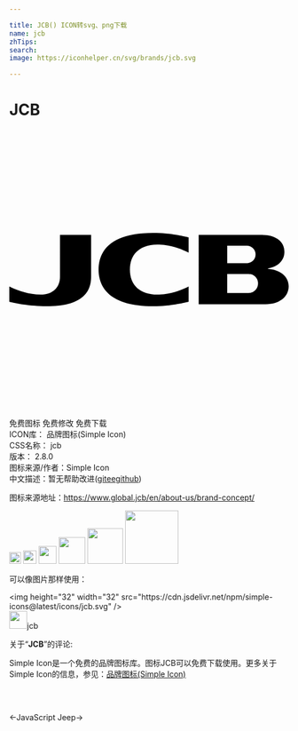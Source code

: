 ```yaml
---

title: JCB() ICON转svg、png下载
name: jcb
zhTips: 
search: 
image: https://iconhelper.cn/svg/brands/jcb.svg

---
```


# JCB  <small style="font-size: 60%;font-weight: 100"></small>

<div id="svg" class="svg-wrap">
<svg role="img" xmlns="http://www.w3.org/2000/svg" viewBox="0 0 24 24"><title>JCB icon</title><path d="M13.05 9.8643c.9723.0736 1.7257.3671 2.3545.6843v-1.31s-1.2577-.3162-2.4408-.368c-4.1256-.1849-5.295 1.4344-5.295 3.1292 0 1.6947 1.1694 3.3145 5.295 3.1296 1.1831-.0536 2.4408-.3694 2.4408-.3694v-1.3086c-.6193.3081-1.3826.6107-2.3545.683-1.6793.1272-2.6898-.6907-2.6898-2.1342 0-1.4448 1.0105-2.2613 2.6898-2.1354m7.685 4.1223c-.0513.0105-.1581.02-.215.02h-1.8005V12.376H20.52c.0568 0 .1636.01.2149.02a.8056.8056 0 01.6325.7951c0 .4162-.2872.721-.6325.796zm-2.0155-4.0374h1.6325c.059 0 .1454.0077.1772.0137.3376.0572.6256.3307.6256.7392 0 .409-.288.6815-.626.7392a1.571 1.571 0 01-.1773.0137h-1.6311V9.9506zm3.4994 1.9856v-.0364c.9133-.1331 1.4149-.726 1.4149-1.4199 0-.8828-.7343-1.3916-1.7293-1.4416-.0772-.0032-.203-.011-.3044-.011h-5.3323v5.9467h5.7548c1.13 0 1.9774-.6043 1.9774-1.5466 0-.8701-.7724-1.4222-1.781-1.4917zm-17.8644.6788c0 .8787-.5906 1.5311-1.6656 1.5311-.917 0-1.8174-.2726-2.6889-.6938V14.76s1.4021.383 3.191.383c2.9714 0 3.8374-1.125 3.8374-2.529V9.0266H4.3541v3.5876Z"/></svg>
</div>
<detail full-name='jcb'></detail>

<div class="detail-page">
<p>
<span><span class="badge-success badge">免费图标</span> <span class="badge-success badge">免费修改</span>  <span class="badge-success badge">免费下载</span> </span>
<br/>
<span>
ICON库：
<span class="badge-secondary badge">品牌图标(Simple Icon)</span> 
</span>
<br/>
<span>
CSS名称：
<span class="badge-secondary badge">jcb</span> 
</span>

<br/>
<span>
版本：
<span class="badge-secondary badge">2.8.0</span> 
</span>
<br/>
<span>图标来源/作者：<span class="badge-light badge">Simple Icon</span></span> 
<br/>
<span class="zh-detail">中文描述：暂无<span class="help-link"><span>帮助改进</span>(<a href="https://gitee.com/liuwave/icon-helper/edit/master/json/brands/jcb.json" target="_blank" rel="noopener noreferrer">gitee</a><a href="https://github.com/liuwave/icon-helper/edit/master/json/brands/jcb.json" target="_blank" rel="noopener noreferrer">github</a></span>)</span><br/>
</p>
</div><div class="description description alert alert-light"><p>图标来源地址：<a href="https://www.global.jcb/en/about-us/brand-concept/" target="_blank" rel="noopener noreferrer">https://www.global.jcb/en/about-us/brand-concept/</a></p></div>
<div class="alert alert-dark">
<img height="21" width="21" src="https://cdn.jsdelivr.net/npm/simple-icons@latest/icons/jcb.svg" />
<img height="24" width="24" src="https://cdn.jsdelivr.net/npm/simple-icons@latest/icons/jcb.svg" />
<img height="32" width="32" src="https://cdn.jsdelivr.net/npm/simple-icons@latest/icons/jcb.svg" />
<img height="48" width="48" src="https://cdn.jsdelivr.net/npm/simple-icons@latest/icons/jcb.svg" />
<img height="64" width="64" src="https://cdn.jsdelivr.net/npm/simple-icons@latest/icons/jcb.svg" />
<img height="96" width="96" src="https://cdn.jsdelivr.net/npm/simple-icons@latest/icons/jcb.svg" />

</div>
<div>
  <p>可以像图片那样使用：    
  </p>
  <div class="alert alert-primary" style="font-size: 14px">
    &lt;img height="32" width="32" src="https://cdn.jsdelivr.net/npm/simple-icons@latest/icons/jcb.svg" /&gt;
    <copy-btn content='<img height="32" width="32" src="https://cdn.jsdelivr.net/npm/simple-icons@latest/icons/jcb.svg" />'></copy-btn>
  </div>
  <div class="alert alert-secondary">
    <img height="32" width="32" src="https://cdn.jsdelivr.net/npm/simple-icons@latest/icons/jcb.svg" />jcb
    <copy-btn content="jcb" btn-title="复制图标名称"></copy-btn>
  </div>
</div>
<div class="icon-detail__container">
<p>关于“<b>JCB</b>”的评论:</p>
</div>
<Vssue title="关于“JCB”的评论" />
<div><p>Simple Icon是一个免费的品牌图标库。图标JCB可以免费下载使用。更多关于  Simple Icon的信息，参见：<a target="_blank" href="https://iconhelper.cn/brands.html">品牌图标(Simple Icon)</a>
</p></div>


<div style="padding:2rem 0 " class="page-nav"><p class="inner"><span class="prev">←<router-link to="/icon/javascript.html">JavaScript</router-link></span> <span class="next"><router-link to="/icon/jeep.html">Jeep</router-link>→</span></p></div>
